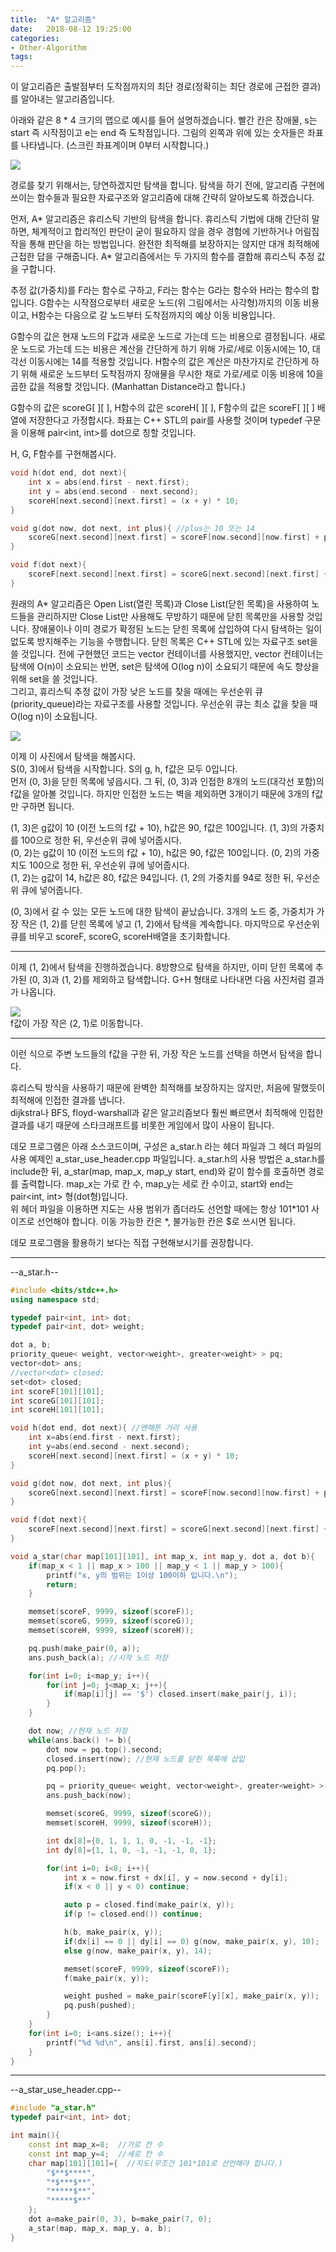 ```yaml
---
title:  "A* 알고리즘"
date:   2018-08-12 19:25:00
categories:
- Other-Algorithm
tags:
---
```


이 알고리즘은 출발점부터 도착점까지의 최단 경로(정확히는 최단 경로에 근접한 결과)를 알아내는 알고리즘입니다.

아래와 같은 8 * 4 크기의 맵으로 예시를 들어 설명하겠습니다. 빨간 칸은 장애물, s는 start 즉 시작점이고 e는 end 즉 도착점입니다. 그림의 왼쪽과 위에 있는 숫자들은 좌표를 나타냅니다. (스크린 좌표계이며 0부터 시작합니다.)

<img src = "https://i.imgur.com/xpyKE2n.png"><br>

경로를 찾기 위해서는, 당연하겠지만 탐색을 합니다. 탐색을 하기 전에, 알고리즘 구현에 쓰이는 함수들과 필요한 자료구조와 알고리즘에 대해 간략히 알아보도록 하겠습니다.

먼저, A* 알고리즘은 휴리스틱 기반의 탐색을 합니다. 휴리스틱 기법에 대해 간단히 말하면, 체계적이고 합리적인 판단이 굳이 필요하지 않을 경우 경험에 기반하거나 어림짐작을 통해 판단을 하는 방법입니다. 완전한 최적해를 보장하지는 않지만 대개 최적해에 근접한 답을 구해줍니다. A* 알고리즘에서는 두 가지의 함수를 결합해 휴리스틱 추정 값을 구합니다.

추정 값(가중치)를 F라는 함수로 구하고, F라는 함수는 G라는 함수와 H라는 함수의 합입니다. G함수는 시작점으로부터 새로운 노드(위 그림에서는 사각형)까지의 이동 비용이고, H함수는 다음으로 갈 노드부터 도착점까지의 예상 이동 비용입니다.

G함수의 값은 현재 노드의 F값과 새로운 노드로 가는데 드는 비용으로 결정됩니다. 새로운 노드로 가는데 드는 비용은 계산을 간단하게 하기 위해 가로/세로 이동시에는 10, 대각선 이동시에는 14를 적용할 것입니다. H함수의 값은 계산은 마찬가지로 간단하게 하기 위해 새로운 노드부터 도착점까지 장애물을 무시한 채로 가로/세로 이동 비용에 10을 곱한 값을 적용할 것입니다. (Manhattan Distance라고 합니다.)

G함수의 값은 scoreG[ ][ ], H함수의 값은 scoreH[ ][ ], F함수의 값은 scoreF[ ][ ] 배열에 저장한다고 가정합시다. 좌표는 C++ STL의 pair를 사용할 것이며 typedef 구문을 이용해 pair<int, int>를 dot으로 칭할 것입니다.

 H, G, F함수를 구현해봅시다.

 ```cpp
 void h(dot end, dot next){
     int x = abs(end.first - next.first);
     int y = abs(end.second - next.second);
     scoreH[next.second][next.first] = (x + y) * 10;
 }

 void g(dot now, dot next, int plus){ //plus는 10 또는 14
     scoreG[next.second][next.first] = scoreF[now.second][now.first] + plus;
 }

 void f(dot next){
     scoreF[next.second][next.first] = scoreG[next.second][next.first] + scoreH[next.second][next.first];
 }
 ```

 원래의 A* 알고리즘은 Open List(열린 목록)과 Close List(닫힌 목록)을 사용하여 노드들을 관리하지만 Close List만 사용해도 무방하기 때문에 닫힌 목록만을 사용할 것입니다. 장애물이나 이미 경로가 확정된 노드는 닫힌 목록에 삽입하여 다시 탐색하는 일이 없도록 방지해주는 기능을 수행합니다. 닫힌 목록은 C++ STL에 있는 자료구조 set을 쓸 것입니다. 전에 구현했던 코드는 vector 컨테이너를 사용했지만, vector 컨테이너는 탐색에 O(n)이 소요되는 반면, set은 탐색에 O(log n)이 소요되기 때문에 속도 향상을 위해 set을 쓸 것입니다.<br>
 그리고, 휴리스틱 추정 값이 가장 낮은 노드를 찾을 때에는 우선순위 큐(priority_queue)라는 자료구조를 사용할 것입니다. 우선순위 큐는 최소 값을 찾을 때 O(log n)이 소요됩니다.

 <img src = "https://i.imgur.com/4XYXtnw.png"><br>

이제 이 사진에서 탐색을 해봅시다.<br>
S(0, 3)에서 탐색을 시작합니다. S의 g, h, f값은 모두 0입니다.<br>
먼저 (0, 3)을 닫힌 목록에 넣읍시다. 그 뒤, (0, 3)과 인접한 8개의 노드(대각선 포함)의 f값을 알아볼 것입니다. 하지만 인접한 노드는 벽을 제외하면 3개이기 때문에 3개의 f값만 구하면 됩니다.

(1, 3)은 g값이 10 (이전 노드의 f값 + 10), h값은 90, f값은 100입니다. (1, 3)의 가중치를 100으로 정한 뒤, 우선순위 큐에 넣어줍시다.<br>
(0, 2)는 g값이 10 (이전 노드의 f값 + 10), h값은 90, f값은 100입니다. (0, 2)의 가중치도 100으로 정한 뒤, 우선순위 큐에 넣어줍시다.<br>
(1, 2)는 g값이 14, h값은 80, f값은 94입니다. (1, 2의 가중치를 94로 정한 뒤, 우선순위 큐에 넣어줍니다.

(0, 3)에서 갈 수 있는 모든 노드에 대한 탐색이 끝났습니다. 3개의 노드 중, 가중치가 가장 작은 (1, 2)를 닫힌 목록에 넣고 (1, 2)에서 탐색을 계속합니다. 마지막으로 우선순위 큐를 비우고 scoreF, scoreG, scoreH배열을 초기화합니다.

<hr>

이제 (1, 2)에서 탐색을 진행하겠습니다. 8방향으로 탐색을 하지만, 이미 닫힌 목록에 추가된 (0, 3)과 (1, 2)를 제외하고 탐색합니다. G+H 형태로 나타내면 다음 사진처럼 결과가 나옵니다.

<img src = "https://i.imgur.com/N3QKDuE.png"><br>
f값이 가장 작은 (2, 1)로 이동합니다.

<hr>

이런 식으로 주변 노드들의 f값을 구한 뒤, 가장 작은 노드를 선택을 하면서 탐색을 합니다.

휴리스틱 방식을 사용하기 때문에 완벽한 최적해를 보장하지는 않지만, 처음에 말했듯이 최적해에 인접한 결과를 냅니다.<br>
dijkstra나 BFS, floyd-warshall과 같은 알고리즘보다 훨씬 빠르면서 최적해에 인접한 결과를 내기 때문에 스타크래프트를 비롯한 게임에서 많이 사용이 됩니다.


데모 프로그램은 아래 소스코드이며, 구성은  a_star.h 라는 헤더 파일과 그 헤더 파일의 사용 예제인 a_star_use_header.cpp 파일입니다. a_star.h의 사용 방법은 a_star.h를 include한 뒤, a_star(map, map_x, map_y start, end)와 같이 함수를 호출하면 경로를 출력합니다. map_x는 가로 칸 수, map_y는 세로 칸 수이고, start와 end는 pair<int, int> 형(dot형)입니다.<br>
위 헤더 파일을 이용하면 지도는 사용 범위가 좁더라도 선언할 때에는 항상 101*101 사이즈로 선언해야 합니다. 이동 가능한 칸은 *, 불가능한 칸은 $로 쓰시면 됩니다.

데모 프로그램을 활용하기 보다는 직접 구현해보시기를 권장합니다.

<hr>

--a_star.h--
```cpp
#include <bits/stdc++.h>
using namespace std;

typedef pair<int, int> dot;
typedef pair<int, dot> weight;

dot a, b;
priority_queue< weight, vector<weight>, greater<weight> > pq;
vector<dot> ans;
//vector<dot> closed;
set<dot> closed;
int scoreF[101][101];
int scoreG[101][101];
int scoreH[101][101];

void h(dot end, dot next){ //맨해튼 거리 사용
	int x=abs(end.first - next.first);
	int y=abs(end.second - next.second);
	scoreH[next.second][next.first] = (x + y) * 10;
}

void g(dot now, dot next, int plus){
	scoreG[next.second][next.first] = scoreF[now.second][now.first] + plus;
}

void f(dot next){
	scoreF[next.second][next.first] = scoreG[next.second][next.first] + scoreH[next.second][next.first];
}

void a_star(char map[101][101], int map_x, int map_y, dot a, dot b){
	if(map_x < 1 || map_x > 100 || map_y < 1 || map_y > 100){
		printf("x, y의 범위는 1이상 100이하 입니다.\n");
		return;
	}

	memset(scoreF, 9999, sizeof(scoreF));
	memset(scoreG, 9999, sizeof(scoreG));
	memset(scoreH, 9999, sizeof(scoreH));

	pq.push(make_pair(0, a));
	ans.push_back(a); //시작 노드 저장

	for(int i=0; i<map_y; i++){
		for(int j=0; j<map_x; j++){
			if(map[i][j] == '$') closed.insert(make_pair(j, i));
		}
	}

	dot now; //현재 노드 저장
	while(ans.back() != b){
		dot now = pq.top().second;
		closed.insert(now); //현재 노드를 닫힌 목록에 삽입
		pq.pop();

		pq = priority_queue< weight, vector<weight>, greater<weight> >(); //우선순위큐 초기화
		ans.push_back(now);

		memset(scoreG, 9999, sizeof(scoreG));
		memset(scoreH, 9999, sizeof(scoreH));

		int dx[8]={0, 1, 1, 1, 0, -1, -1, -1};
		int dy[8]={1, 1, 0, -1, -1, -1, 0, 1};

		for(int i=0; i<8; i++){
			int x = now.first + dx[i], y = now.second + dy[i];
			if(x < 0 || y < 0) continue;

			auto p = closed.find(make_pair(x, y));
			if(p != closed.end()) continue;

			h(b, make_pair(x, y));
			if(dx[i] == 0 || dy[i] == 0) g(now, make_pair(x, y), 10);
			else g(now, make_pair(x, y), 14);

			memset(scoreF, 9999, sizeof(scoreF));
			f(make_pair(x, y));

			weight pushed = make_pair(scoreF[y][x], make_pair(x, y));
			pq.push(pushed);
		}
	}
	for(int i=0; i<ans.size(); i++){
		printf("%d %d\n", ans[i].first, ans[i].second);
	}
}
```

<hr>

--a_star_use_header.cpp--
```cpp
#include "a_star.h"
typedef pair<int, int> dot;

int main(){
    const int map_x=8;  //가로 칸 수
    const int map_y=4;  //세로 칸 수
    char map[101][101]={  //지도(무조건 101*101로 선언해야 합니다.)
        "$**$****",
        "*$***$**",
        "*****$**",
        "*****$**"
    };
    dot a=make_pair(0, 3), b=make_pair(7, 0);
    a_star(map, map_x, map_y, a, b);
}
```
